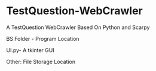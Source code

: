 # TestQuestion-WebCrawler
A TestQuestion WebCrawler Based On Python and Scarpy

BS Folder - Program Location

UI.py- A tkinter GUI

Other: File Storage Location
